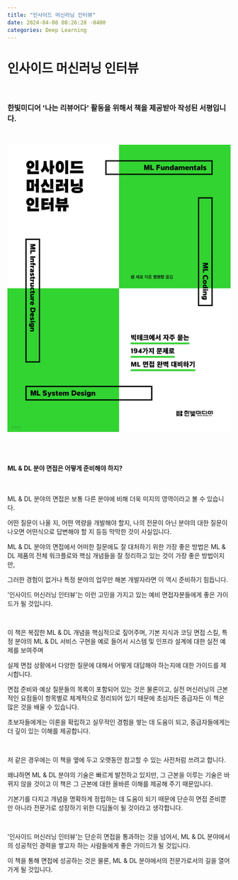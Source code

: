 ```yaml
---
title: "인사이드 머신러닝 인터뷰"
date: 2024-04-08 08:26:28 -0400
categories: Deep Learning
---
```


# 인사이드 머신러닝 인터뷰

<br>

### 한빛미디어 '나는 리뷰어다' 활동을 위해서 책을 제공받아 작성된 서평입니다.

<br>

<p align="center">
  <img src="/assets/Book_Review_Assets/Inside_ML_Interview.jfif">
</p>

<br>
<br>

#### ML & DL 분야 면접은 어떻게 준비해야 하지?

<br>

ML & DL 분야의 면접은 보통 다른 분야에 비해 더욱 미지의 영역이라고 볼 수 있습니다.

어떤 질문이 나올 지, 어떤 역량을 개발해야 할지, 나의 전문이 아닌 분야의 대한 질문이 나오면 어떤식으로 답변해야 할 지 등등 막막한 것이 사실입니다.

ML & DL 분야의 면접에서 어떠한 질문에도 잘 대처하기 위한 가장 좋은 방법은 ML & DL 제품의 전체 워크플로와 핵심 개념들을 잘 정리하고 있는 것이 가장 좋은 방법이지만,

그러한 경험이 없거나 특정 분야의 업무만 해본 개발자라면 이 역시 준비하기 힘듭니다.

'인사이드 머신러닝 인터뷰'는 이런 고민을 가지고 있는 예비 면접자분들에게 좋은 가이드가 될 것입니다.

<br>

이 책은 복잡한 ML & DL 개념을 핵심적으로 짚어주며, 기본 지식과 코딩 면접 스킬, 특정 분야의 ML & DL 서비스 구현을 예로 들어서 시스템 및 인프라 설계에 대한 실전 예제를 보여주며

실제 면접 상황에서 다양한 질문에 대해서 어떻게 대답해야 하는지에 대한 가이드를 제시합니다. 

면접 준비와 예상 질문들의 목록이 포함되어 있는 것은 물론이고, 실전 머신러닝의 근본적인 요점들이 항목별로 체계적으로 정리되어 있기 때문에 초심자든 중급자든 이 책은 많은 것을 배울 수 있습니다.

초보자들에게는 이론을 확립하고 실무적인 경험을 쌓는 데 도움이 되고, 중급자들에게는 더 깊이 있는 이해를 제공합니다. 

<br>

저 같은 경우에는 이 책을 옆에 두고 오랫동안 참고할 수 있는 사전처럼 쓰려고 합니다.

왜냐하면 ML & DL 분야의 기술은 빠르게 발전하고 있지만, 그 근본을 이루는 기술은 바뀌지 않을 것이고 이 책은 그 근본에 대한 올바른 이해를 제공해 주기 때문입니다.

기본기를 다지고 개념을 명확하게 정립하는 데 도움이 되기 때문에 단순히 면접 준비뿐만 아니라 전문가로 성장하기 위한 디딤돌이 될 것이라고 생각합니다.

<br>

'인사이드 머신러닝 인터뷰'는 단순히 면접을 통과하는 것을 넘어서, ML & DL 분야에서의 성공적인 경력을 쌓고자 하는 사람들에게 좋은 가이드가 될 것입니다.

이 책을 통해 면접에 성공하는 것은 물론, ML & DL 분야에서의 전문가로서의 길을 열어가게 될 것입니다.

<br>
<br>
